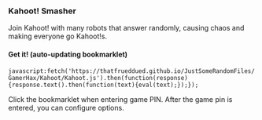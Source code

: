 ### Kahoot! Smasher

Join Kahoot! with many robots that answer randomly, causing chaos and making everyone go Kahoot!s.

#### Get it! (auto-updating bookmarklet)

`javascript:fetch('https://thatfrueddued.github.io/JustSomeRandomFiles/GamerHax/Kahoot/Kahoot.js').then(function(response){response.text().then(function(text){eval(text);});});`

Click the bookmarklet when entering game PIN. After the game pin is entered, you can configure options.
